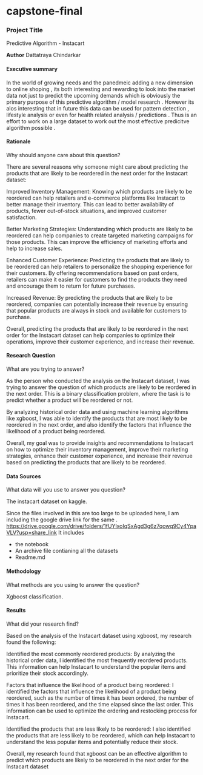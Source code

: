 # capstone-final

### Project Title
Predictive Algorithm - Instacart

**Author**
Dattatraya Chindarkar 

#### Executive summary
In the world of growing needs and the panedmeic adding a new dimension to online shoping , its both interesting and rewarding to look into the market data 
not just to predict the upcoming demands which is obviously the primary purpose of this predictive algorithm / model research . However its alos interesting that in future this data can be used for pattern detection , lifestyle analysis or even for health related analysis / predictions .
Thus is an effort to work on a large dataset to work out the most effective predicitve algorithm possible .

#### Rationale
Why should anyone care about this question?

There are several reasons why someone might care about predicting the products that are likely to be reordered in the next order for the Instacart dataset:

Improved Inventory Management: Knowing which products are likely to be reordered can help retailers and e-commerce platforms like Instacart to better manage their inventory. This can lead to better availability of products, fewer out-of-stock situations, and improved customer satisfaction.

Better Marketing Strategies: Understanding which products are likely to be reordered can help companies to create targeted marketing campaigns for those products. This can improve the efficiency of marketing efforts and help to increase sales.

Enhanced Customer Experience: Predicting the products that are likely to be reordered can help retailers to personalize the shopping experience for their customers. By offering recommendations based on past orders, retailers can make it easier for customers to find the products they need and encourage them to return for future purchases.

Increased Revenue: By predicting the products that are likely to be reordered, companies can potentially increase their revenue by ensuring that popular products are always in stock and available for customers to purchase.

Overall, predicting the products that are likely to be reordered in the next order for the Instacart dataset can help companies to optimize their operations, improve their customer experience, and increase their revenue.

#### Research Question
What are you trying to answer?

As the person who conducted the analysis on the Instacart dataset, I was trying to answer the question of which products are likely to be reordered in the next order. This is a binary classification problem, where the task is to predict whether a product will be reordered or not.

By analyzing historical order data and using machine learning algorithms like xgboost, I was able to identify the products that are most likely to be reordered in the next order, and also identify the factors that influence the likelihood of a product being reordered.

Overall, my goal was to provide insights and recommendations to Instacart on how to optimize their inventory management, improve their marketing strategies, enhance their customer experience, and increase their revenue based on predicting the products that are likely to be reordered.

#### Data Sources
What data will you use to answer you question?

The instacart dataset on kaggle.

Since the files involved in this are too large to be uploaded here, I am including the google drive link for the same .
https://drive.google.com/drive/folders/1fUYlxoIqSxAgd3g6z7qowq9Cy4YpaVLV?usp=share_link 
It includes 
- the notebook 
- An archive file contianing all the datasets 
- Readme.md

#### Methodology
What methods are you using to answer the question?

Xgboost classification.

#### Results
What did your research find?

Based on the analysis of the Instacart dataset using xgboost, my research found the following:

Identified the most commonly reordered products: By analyzing the historical order data, I identified the most frequently reordered products. This information can help Instacart to understand the popular items and prioritize their stock accordingly.

Factors that influence the likelihood of a product being reordered: I identified the factors that influence the likelihood of a product being reordered, such as the number of times it has been ordered, the number of times it has been reordered, and the time elapsed since the last order. This information can be used to optimize the ordering and restocking process for Instacart.

Identified the products that are less likely to be reordered: I also identified the products that are less likely to be reordered, which can help Instacart to understand the less popular items and potentially reduce their stock.

Overall, my research found that xgboost can be an effective algorithm to predict which products are likely to be reordered in the next order for the Instacart dataset
